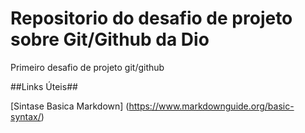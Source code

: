 # Repositorio do desafio de projeto sobre Git/Github da Dio
Primeiro desafio de projeto git/github


##Links Úteis##

[Sintase Basica Markdown] (https://www.markdownguide.org/basic-syntax/)

